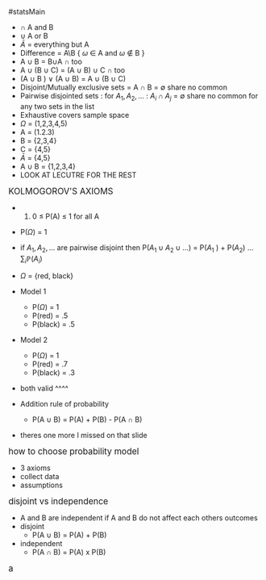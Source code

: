 #statsMain

- $\cap$ A and B 
- $\cup$ A or B
- $\bar{A}$ = everything but A
- Difference  = A\B { $\omega$ $\in$ A and $\omega$ $\not \in$ B }
- A $\cup$ B = B$\cup$A      $\cap$ too
- A $\cup$ (B $\cup$ C) = (A $\cup$ B) $\cup$ C     $\cap$ too
- (A $\cup$ B ) $\lor$ (A $\cup$ B) = A $\cup$ (B $\cup$ C)
- Disjoint/Mutually exclusive sets = A $\cap$ B = $\emptyset$     share no common
- Pairwise disjointed sets : 
	for $A_1, A_2, \dots$ :
		$A_i \cap A_j$ = $\emptyset$  share no common for any two sets in the list
-  Exhaustive covers sample space
- $\Omega$ = (1,2,3,4,5)
- A = (1.2.3)
- B = {2,3,4}
- C = {4,5}
- $\bar{A}$ = {4,5}
- A $\cup$ B = {1,2,3,4} 
- LOOK AT LECUTRE FOR THE REST 

<big>KOLMOGOROV'S AXIOMS</big>
- 1. 0 $\leq$ P(A) $\leq$ 1 for all A
- P($\Omega$) = 1
- if $A_1, A_2, \dots$  are pairwise disjoint then P($A_1 \cup A_2 \cup \dots$) = P($A_1$ ) + P($A_2$) $\dots$ $\sum_i \mathbb{P}(A_i)$
- $\Omega$ = {red, black}
- Model 1
	- P($\Omega$) = 1
	- P(red) = .5
	- P(black) = .5
- Model 2
	- P($\Omega$) = 1
	- P(red) = .7
	- P(black) = .3
- both valid ^^^^

- Addition rule of probability
	- P(A $\cup$ B) = P(A) + P(B) - P(A $\cap$ B)
- theres one more I missed on that slide

<big> how to choose probability model</big>
- 3 axioms
- collect data
- assumptions

<big> disjoint vs independence</big>
- A and B are independent if A and B do not affect each others outcomes 
-  disjoint
	- P(A $\cup$ B) = P(A) + P(B) 
- independent
	- P(A $\cap$ B) = P(A) x P(B)

<big>a</big>

